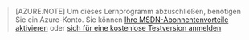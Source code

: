 > [AZURE.NOTE]
> Um dieses Lernprogramm abzuschließen, benötigen Sie ein Azure-Konto. Sie können <a href="/pricing/member-offers/msdn-benefits-details/?WT.mc_id=A85619ABF" target="_blank">Ihre MSDN-Abonnentenvorteile aktivieren</a> oder <a href="/pricing/free-trial/?WT.mc_id=A85619ABF" target="_blank">sich für eine kostenlose Testversion anmelden</a>.



